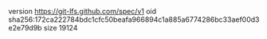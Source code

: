 version https://git-lfs.github.com/spec/v1
oid sha256:172ca222784bdc1cfc50beafa966894c1a885a6774286bc33aef00d3e2e79d9b
size 19124
